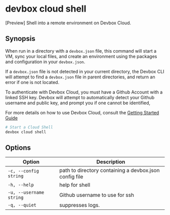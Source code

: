 # devbox cloud shell
[Preview] Shell into a remote environment on Devbox Cloud.


## Synopsis
When run in a directory with a `devbox.json` file, this command will start a VM, sync your local files, and create an environment using the packages and configuration in your `devbox.json`.

If a `devbox.json` file is not detected in your current directory, the Devbox CLI will attempt to find a `devbox.json` file in parent directories, and return an error if one is not located.

To authenticate with Devbox Cloud, you must have a Github Account with a linked SSH key. Devbox will attempt to automatically detect your Github username and public key, and prompt you if one cannot be identified,

For more details on how to use Devbox Cloud, consult the [Getting Started Guide](../devbox_cloud/getting_started.mdx)


```bash
# Start a Cloud Shell
devbox cloud shell
```

## Options
<!-- Markdown Table of Options  -->
| Option | Description |
| --- | --- |
| `-c, --config string` | path to directory containing a devbox.json config file |
| `-h, --help` | help for shell |
| `-u, --username string` | Github username to use for ssh |
| `-q, --quiet` | suppresses logs. |
